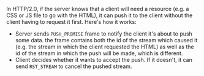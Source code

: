 In HTTP/2.0, if the server knows that a client will need a resource (e.g. a CSS or JS file to go with the HTML), it can push it to the client without the client having to request it first. Here's how it works:
- Server sends `PUSH_PROMISE` frame to notify the client it's about to push some data. the frame contains both the id of the stream which caused it (e.g. the stream in which the client requested the HTML) as well as the id of the stream in which the push will be made, which is different.
- Client decides whether it wants to accept the push. If it doesn't, it can send `RST_STREAM` to cancel the pushed stream. 